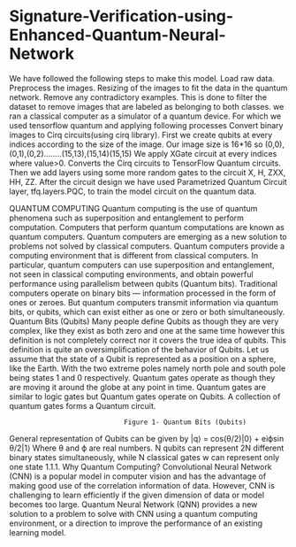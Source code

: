 # Signature-Verification-using-Enhanced-Quantum-Neural-Network

We have followed the following steps to make this model.
Load raw data.
Preprocess the images.
Resizing of  the images to fit the data in the quantum network.
Remove any contradictory examples.
This is done to filter the dataset to remove images that are labeled as belonging to both classes.
we ran a classical computer as a simulator of a quantum device. For which we used tensorflow quantum and applying following processes 
Convert binary images to Cirq circuits(using cirq library). 
First we create qubits at every indices according to the size of the image.
Our image size is 16*16 so (0,0),(0,1),(0,2)........(15,13),(15,14)(15,15)
We apply XGate circuit  at every indices where value>0.
Converts the Cirq circuits to TensorFlow Quantum circuits. 
Then we add layers using some more random gates to the circuit X, H, ZXX,  HH, ZZ.
After the circuit design we have used Parametrized Quantum Circuit layer, tfq.layers.PQC, to train the   model circuit on the quantum data.

QUANTUM COMPUTING
Quantum computing is the use of quantum phenomena such as superposition and entanglement to perform computation. Computers that perform quantum computations are known as quantum computers. Quantum computers are emerging as a new solution to problems not solved by classical computers. Quantum computers provide a computing environment that is different from classical computers. In particular, quantum computers can use superposition and entanglement, not seen in classical computing environments, and obtain powerful performance using parallelism between qubits (Quantum bits).
Traditional computers operate on binary bits — information processed in the form of ones or zeroes. But quantum computers transmit information via quantum bits, or qubits, which can exist either as one or zero or both simultaneously.
Quantum Bits (Qubits)
Many people define Qubits as though they are very complex, like they exist as both zero and one at the same time however this definition is not completely correct nor it covers the true idea of qubits. This definition is quite an oversimplification of the behavior of Qubits. Let us assume that the state of a Qubit is represented as a position on a sphere, like the Earth. With the two extreme poles namely north pole and south pole being states 1 and 0 respectively. Quantum gates operate as though they are moving it around the globe at any point in time. Quantum gates are similar to logic gates but Quantum gates operate on Qubits. A collection of quantum gates forms a Quantum circuit. 

                                 Figure 1- Quantum Bits (Qubits)
 
General representation of Qubits can be given by 
|q⟩ = cos(θ/2)|0⟩ + eiϕsin θ/2|1⟩
Where θ and ϕ are real numbers.
N qubits can represent 2N different binary states simultaneously, while N classical gates w can represent only one state
1.1.1. Why Quantum Computing?
Convolutional Neural Network (CNN) is a popular model in computer vision and has the advantage of making good use of the correlation information of data. 
However, CNN is challenging to learn efficiently if the given dimension of data or model becomes too large. Quantum Neural Network (QNN) provides a new solution to a problem to solve with CNN using a quantum computing environment, or a direction to improve the performance of an existing learning model.


